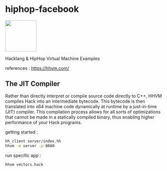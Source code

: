 # hiphop-facebook

<img src="https://hhvm.com/static/logo.svg" height="100"/>

Hacklang &amp; HipHop Virtual Machine Examples

references : https://hhvm.com/

## The JIT Compiler
Rather than directly interpret or compile source code directly to C++, HHVM compiles Hack into an intermediate bytecode. 
This bytecode is then translated into x64 machine code dynamically at runtime by a just-in-time (JIT) compiler. 
This compilation process allows for all sorts of optimizations that cannot be made in a statically compiled binary, 
thus enabling higher performance of your Hack programs.

getting started :
```bash
hh_client server/index.hh
hhvm -m server -p 8080
```
run specific app :
```
hhvm vectors.hack
```
